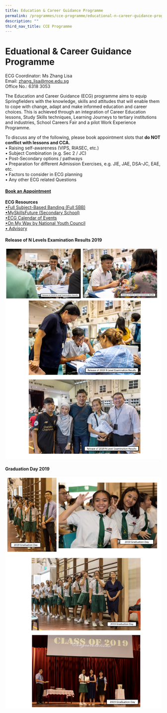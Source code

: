 ```yaml
---
title: Education & Career Guidance Programme
permalink: /programmes/cce-programme/educational-n-career-guidance-programme/
description: ""
third_nav_title: CCE Programme
---
```

# **Eduational &amp; Career Guidance Programme**

ECG Coordinator: Ms Zhang Lisa
<br>Email:&nbsp;[zhang_lisa@moe.edu.sg](mailto:zhang_lisa@moe.edu.sg)     
Office No.: 6318 3053

The Education and Career Guidance (ECG) programme aims to equip Springfielders with the knowledge, skills and attitudes that will enable them to cope with change, adapt and make informed education and career choices. This is achieved through an integration of Career Education lessons, Study Skills techniques, Learning Journeys to tertiary institutions and industries, School Careers Fair and a pilot Work Experience Programme.
  

To discuss any of the following, please book appointment slots that <b>do NOT conflict with lessons and CCA.</b>
<br>•	Raising self-awareness (VIPS, RIASEC, etc.)
<br>•	Subject Combination (e.g. Sec 2 / JC)
<br>•	Post-Secondary options / pathways
<br>•	Preparation for different Admission Exercises, e.g. JIE, JAE, DSA-JC, EAE, etc.
<br>•	Factors to consider in ECG planning
<br>•	Any other ECG related Questions

#### [Book an Appointment ](https://go.gov.sg/ecgspf-appt)


<b>ECG Resources</b>
<br>[•Full Subject-Based Banding (Full SBB)](https://go.gov.sg/moe-fsbb)
<br>[•MySkillsFuture (Secondary School)](https://go.gov.sg/mysfsec)
<br>[•ECG Calendar of Events](https://www.myskillsfuture.gov.sg/content/student/en/secondary/education-guide/events.html)
<br>[•On My Way by National Youth Council](https://www.nyc.gov.sg/omw/)
<br>[•	Advisory](https://advisory.sg/)

	
	
	
	
	
	
	
	
	
	

#### Release of N Levels Examination Results 2019
![](/images/ecg1.png)

#### Graduation Day 2019
![](/images/ecg2.png)